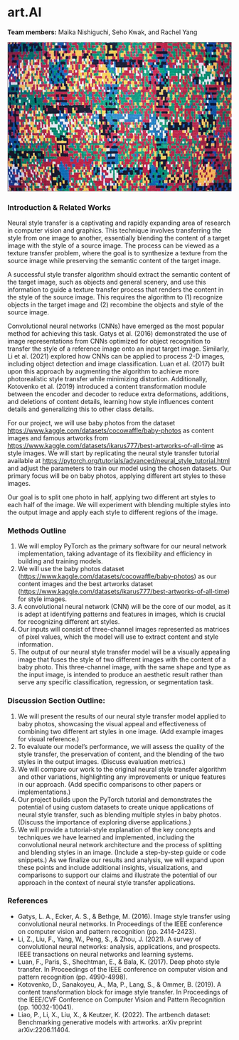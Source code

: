 # art.AI

**Team members:** Maika Nishiguchi, Seho Kwak, and Rachel Yang

![](cs152.jpeg)

### Introduction & Related Works
Neural style transfer is a captivating and rapidly expanding area of research in computer vision and graphics. This technique involves transferring the style from one image to another, essentially blending the content of a target image with the style of a source image. The process can be viewed as a texture transfer problem, where the goal is to synthesize a texture from the source image while preserving the semantic content of the target image.

A successful style transfer algorithm should extract the semantic content of the target image, such as objects and general scenery, and use this information to guide a texture transfer process that renders the content in the style of the source image. This requires the algorithm to (1) recognize objects in the target image and (2) recombine the objects and style of the source image.

Convolutional neural networks (CNNs) have emerged as the most popular method for achieving this task. Gatys et al. (2016) demonstrated the use of image representations from CNNs optimized for object recognition to transfer the style of a reference image onto an input target image. Similarly, Li et al. (2021) explored how CNNs can be applied to process 2-D images, including object detection and image classification. Luan et al. (2017) built upon this approach by augmenting the algorithm to achieve more photorealistic style transfer while minimizing distortion. Additionally, Kotovenko et al. (2019) introduced a content transformation module between the encoder and decoder to reduce extra deformations, additions, and deletions of content details, learning how style influences content details and generalizing this to other class details.

For our project, we will use baby photos from the dataset https://www.kaggle.com/datasets/cocowaffle/baby-photos as content images and famous artworks from https://www.kaggle.com/datasets/ikarus777/best-artworks-of-all-time as style images. We will start by replicating the neural style transfer tutorial available at https://pytorch.org/tutorials/advanced/neural_style_tutorial.html and adjust the parameters to train our model using the chosen datasets. Our primary focus will be on baby photos, applying different art styles to these images.

Our goal is to split one photo in half, applying two different art styles to each half of the image. We will experiment with blending multiple styles into the output image and apply each style to different regions of the image.

### Methods Outline
1. We will employ PyTorch as the primary software for our neural network implementation, taking advantage of its flexibility and efficiency in building and training models.
2. We will use the baby photos dataset (https://www.kaggle.com/datasets/cocowaffle/baby-photos) as our content images and the best artworks dataset (https://www.kaggle.com/datasets/ikarus777/best-artworks-of-all-time) for style images.
3. A convolutional neural network (CNN) will be the core of our model, as it is adept at identifying patterns and features in images, which is crucial for recognizing different art styles.
4. Our inputs will consist of three-channel images represented as matrices of pixel values, which the model will use to extract content and style information.
5. The output of our neural style transfer model will be a visually appealing image that fuses the style of two different images with the content of a baby photo. This three-channel image, with the same shape and type as the input image, is intended to produce an aesthetic result rather than serve any specific classification, regression, or segmentation task.

### Discussion Section Outline:
1. We will present the results of our neural style transfer model applied to baby photos, showcasing the visual appeal and effectiveness of combining two different art styles in one image. (Add example images for visual reference.)
2. To evaluate our model’s performance, we will assess the quality of the style transfer, the preservation of content, and the blending of the two styles in the output images. (Discuss evaluation metrics.)
3. We will compare our work to the original neural style transfer algorithm and other variations, highlighting any improvements or unique features in our approach. (Add specific comparisons to other papers or implementations.)
4. Our project builds upon the PyTorch tutorial and demonstrates the potential of using custom datasets to create unique applications of neural style transfer, such as blending multiple styles in baby photos. (Discuss the importance of exploring diverse applications.)
5. We will provide a tutorial-style explanation of the key concepts and techniques we have learned and implemented, including the convolutional neural network architecture and the process of splitting and blending styles in an image. (Include a step-by-step guide or code snippets.)
As we finalize our results and analysis, we will expand upon these points and include additional insights, visualizations, and comparisons to support our claims and illustrate the potential of our approach in the context of neural style transfer applications.

### References
- Gatys, L. A., Ecker, A. S., & Bethge, M. (2016). Image style transfer using convolutional neural networks. In Proceedings of the IEEE conference on computer vision and pattern recognition (pp. 2414-2423).
- Li, Z., Liu, F., Yang, W., Peng, S., & Zhou, J. (2021). A survey of convolutional neural networks: analysis, applications, and prospects. IEEE transactions on neural networks and learning systems.
- Luan, F., Paris, S., Shechtman, E., & Bala, K. (2017). Deep photo style transfer. In Proceedings of the IEEE conference on computer vision and pattern recognition (pp. 4990-4998).
- Kotovenko, D., Sanakoyeu, A., Ma, P., Lang, S., & Ommer, B. (2019). A content transformation block for image style transfer. In Proceedings of the IEEE/CVF Conference on Computer Vision and Pattern Recognition (pp. 10032-10041).
- Liao, P., Li, X., Liu, X., & Keutzer, K. (2022). The artbench dataset: Benchmarking generative models with artworks. arXiv preprint arXiv:2206.11404.
